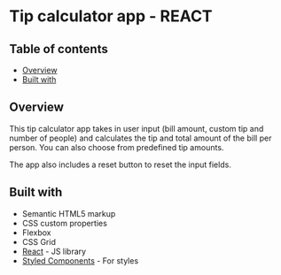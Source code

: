 # Tip calculator app - REACT

## Table of contents

- [Overview](#overview)
- [Built with](#built-with)

## Overview

This tip calculator app takes in user input (bill amount, custom tip and number of people) and calculates the tip and total amount of the bill per person. You can also choose from predefined tip amounts.

The app also includes a reset button to reset the input fields.

## Built with

- Semantic HTML5 markup
- CSS custom properties
- Flexbox
- CSS Grid
- [React](https://reactjs.org/) - JS library
- [Styled Components](https://styled-components.com/) - For styles

